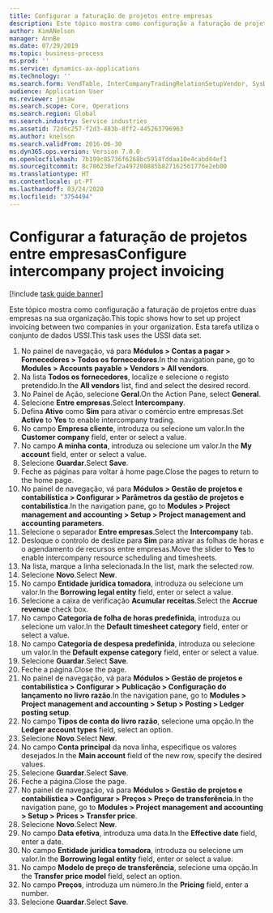 ```yaml
---
title: Configurar a faturação de projetos entre empresas
description: Este tópico mostra como configuração a faturação de projetos entre duas empresas na sua organização.
author: KimANelson
manager: AnnBe
ms.date: 07/29/2019
ms.topic: business-process
ms.prod: ''
ms.service: dynamics-ax-applications
ms.technology: ''
ms.search.form: VendTable, InterCompanyTradingRelationSetupVendor, SysDataAreaSelectLookup, ProjParameters, ProjPosting, ProjTransferPrice
audience: Application User
ms.reviewer: josaw
ms.search.scope: Core, Operations
ms.search.region: Global
ms.search.industry: Service industries
ms.assetid: 72d6c257-f2d3-483b-8ff2-445263796963
ms.author: knelson
ms.search.validFrom: 2016-06-30
ms.dyn365.ops.version: Version 7.0.0
ms.openlocfilehash: 7b199c85736f6268bc5914fddaa10e4cabd44ef1
ms.sourcegitcommit: 8c786230ef2a497280885b827162561776e2eb00
ms.translationtype: HT
ms.contentlocale: pt-PT
ms.lasthandoff: 03/24/2020
ms.locfileid: "3754494"
---
```

# <a name="configure-intercompany-project-invoicing"></a><span data-ttu-id="36bc9-103">Configurar a faturação de projetos entre empresas</span><span class="sxs-lookup"><span data-stu-id="36bc9-103">Configure intercompany project invoicing</span></span>

[!include [task guide banner](../../includes/task-guide-banner.md)]

<span data-ttu-id="36bc9-104">Este tópico mostra como configuração a faturação de projetos entre duas empresas na sua organização.</span><span class="sxs-lookup"><span data-stu-id="36bc9-104">This topic shows how to set up project invoicing between two companies in your organization.</span></span> <span data-ttu-id="36bc9-105">Esta tarefa utiliza o conjunto de dados USSI.</span><span class="sxs-lookup"><span data-stu-id="36bc9-105">This task uses the USSI data set.</span></span>

1. <span data-ttu-id="36bc9-106">No painel de navegação, vá para **Módulos > Contas a pagar > Fornecedores > Todos os fornecedores**.</span><span class="sxs-lookup"><span data-stu-id="36bc9-106">In the navigation pane, go to **Modules > Accounts payable > Vendors > All vendors**.</span></span>
2. <span data-ttu-id="36bc9-107">Na lista **Todos os fornecedores**, localize e selecione o registo pretendido.</span><span class="sxs-lookup"><span data-stu-id="36bc9-107">In the **All vendors** list, find and select the desired record.</span></span>
3. <span data-ttu-id="36bc9-108">No Painel de Ação, selecione **Geral**.</span><span class="sxs-lookup"><span data-stu-id="36bc9-108">On the Action Pane, select **General**.</span></span>
4. <span data-ttu-id="36bc9-109">Selecione **Entre empresas**.</span><span class="sxs-lookup"><span data-stu-id="36bc9-109">Select **Intercompany**.</span></span>
5. <span data-ttu-id="36bc9-110">Defina **Ativo** como **Sim** para ativar o comércio entre empresas.</span><span class="sxs-lookup"><span data-stu-id="36bc9-110">Set **Active** to **Yes** to enable intercompany trading.</span></span>
6. <span data-ttu-id="36bc9-111">No campo **Empresa cliente**, introduza ou selecione um valor.</span><span class="sxs-lookup"><span data-stu-id="36bc9-111">In the **Customer company** field, enter or select a value.</span></span>
7. <span data-ttu-id="36bc9-112">No campo **A minha conta**, introduza ou selecione um valor.</span><span class="sxs-lookup"><span data-stu-id="36bc9-112">In the **My account** field, enter or select a value.</span></span>
8. <span data-ttu-id="36bc9-113">Selecione **Guardar**.</span><span class="sxs-lookup"><span data-stu-id="36bc9-113">Select **Save**.</span></span>
9. <span data-ttu-id="36bc9-114">Feche as páginas para voltar à home page.</span><span class="sxs-lookup"><span data-stu-id="36bc9-114">Close the pages to return to the home page.</span></span>
10. <span data-ttu-id="36bc9-115">No painel de navegação, vá para **Módulos > Gestão de projetos e contabilística > Configurar > Parâmetros da gestão de projetos e contabilística**.</span><span class="sxs-lookup"><span data-stu-id="36bc9-115">In the navigation pane, go to **Modules > Project management and accounting > Setup > Project management and accounting parameters**.</span></span>
11. <span data-ttu-id="36bc9-116">Selecione o separador **Entre empresas**.</span><span class="sxs-lookup"><span data-stu-id="36bc9-116">Select the **Intercompany** tab.</span></span>
12. <span data-ttu-id="36bc9-117">Desloque o controlo de deslize para **Sim** para ativar as folhas de horas e o agendamento de recursos entre empresas.</span><span class="sxs-lookup"><span data-stu-id="36bc9-117">Move the slider to **Yes** to enable intercompany resource scheduling and timesheets.</span></span>
13. <span data-ttu-id="36bc9-118">Na lista, marque a linha selecionada.</span><span class="sxs-lookup"><span data-stu-id="36bc9-118">In the list, mark the selected row.</span></span>
14. <span data-ttu-id="36bc9-119">Selecione **Novo**.</span><span class="sxs-lookup"><span data-stu-id="36bc9-119">Select **New**.</span></span>
15. <span data-ttu-id="36bc9-120">No campo **Entidade jurídica tomadora**, introduza ou selecione um valor.</span><span class="sxs-lookup"><span data-stu-id="36bc9-120">In the **Borrowing legal entity** field, enter or select a value.</span></span>
16. <span data-ttu-id="36bc9-121">Selecione a caixa de verificação **Acumular receitas**.</span><span class="sxs-lookup"><span data-stu-id="36bc9-121">Select the **Accrue revenue** check box.</span></span>
17. <span data-ttu-id="36bc9-122">No campo **Categoria de folha de horas predefinida**, introduza ou selecione um valor.</span><span class="sxs-lookup"><span data-stu-id="36bc9-122">In the **Default timesheet category** field, enter or select a value.</span></span>
18. <span data-ttu-id="36bc9-123">No campo **Categoria de despesa predefinida**, introduza ou selecione um valor.</span><span class="sxs-lookup"><span data-stu-id="36bc9-123">In the **Default expense category** field, enter or select a value.</span></span>
19. <span data-ttu-id="36bc9-124">Selecione **Guardar**.</span><span class="sxs-lookup"><span data-stu-id="36bc9-124">Select **Save**.</span></span>
20. <span data-ttu-id="36bc9-125">Feche a página.</span><span class="sxs-lookup"><span data-stu-id="36bc9-125">Close the page.</span></span>
21. <span data-ttu-id="36bc9-126">No painel de navegação, vá para **Módulos > Gestão de projetos e contabilística > Configurar > Publicação > Configuração do lançamento no livro razão**.</span><span class="sxs-lookup"><span data-stu-id="36bc9-126">In the navigation pane, go to **Modules > Project management and accounting > Setup > Posting > Ledger posting setup**.</span></span>
22. <span data-ttu-id="36bc9-127">No campo **Tipos de conta do livro razão**, selecione uma opção.</span><span class="sxs-lookup"><span data-stu-id="36bc9-127">In the **Ledger account types** field, select an option.</span></span>
23. <span data-ttu-id="36bc9-128">Selecione **Novo**.</span><span class="sxs-lookup"><span data-stu-id="36bc9-128">Select **New**.</span></span>
24. <span data-ttu-id="36bc9-129">No campo **Conta principal** da nova linha, especifique os valores desejados.</span><span class="sxs-lookup"><span data-stu-id="36bc9-129">In the **Main account** field of the new row, specify the desired values.</span></span>
25. <span data-ttu-id="36bc9-130">Selecione **Guardar**.</span><span class="sxs-lookup"><span data-stu-id="36bc9-130">Select **Save**.</span></span>
26. <span data-ttu-id="36bc9-131">Feche a página.</span><span class="sxs-lookup"><span data-stu-id="36bc9-131">Close the page.</span></span>
27. <span data-ttu-id="36bc9-132">No painel de navegação, vá para **Módulos > Gestão de projetos e contabilística > Configurar > Preços > Preço de transferência**.</span><span class="sxs-lookup"><span data-stu-id="36bc9-132">In the navigation pane, go to **Modules > Project management and accounting > Setup > Prices > Transfer price**.</span></span>
28. <span data-ttu-id="36bc9-133">Selecione **Novo**.</span><span class="sxs-lookup"><span data-stu-id="36bc9-133">Select **New**.</span></span>
29. <span data-ttu-id="36bc9-134">No campo **Data efetiva**, introduza uma data.</span><span class="sxs-lookup"><span data-stu-id="36bc9-134">In the **Effective date** field, enter a date.</span></span>
30. <span data-ttu-id="36bc9-135">No campo **Entidade jurídica tomadora**, introduza ou selecione um valor.</span><span class="sxs-lookup"><span data-stu-id="36bc9-135">In the **Borrowing legal entity** field, enter or select a value.</span></span>
31. <span data-ttu-id="36bc9-136">No campo **Modelo de preço de transferência**, selecione uma opção.</span><span class="sxs-lookup"><span data-stu-id="36bc9-136">In the **Transfer price model** field, select an option.</span></span>
32. <span data-ttu-id="36bc9-137">No campo **Preços**, introduza um número.</span><span class="sxs-lookup"><span data-stu-id="36bc9-137">In the **Pricing** field, enter a number.</span></span>
33. <span data-ttu-id="36bc9-138">Selecione **Guardar**.</span><span class="sxs-lookup"><span data-stu-id="36bc9-138">Select **Save**.</span></span>

